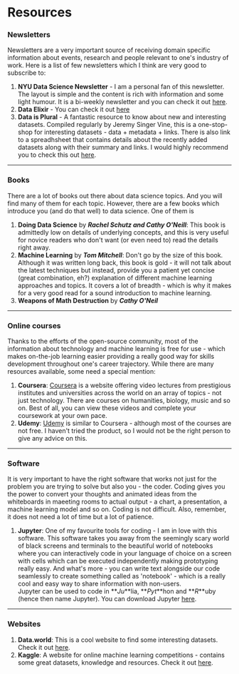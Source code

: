 # Resources  
  
### Newsletters  
Newsletters are a very important source of receiving domain specific information about events, research and people relevant to one's industry of work. Here is a list of few newsletters which I think are very good to subscribe to:  
  1. **NYU Data Science Newsletter** - I am a personal fan of this newsletter. The layout is simple and the content is rich with information and some light humour. It is a bi-weekly newsletter and you can check it out [here](http://cds.nyu.edu/newsletter/).  
  2. **Data Elixir** - You can check it out [here](https://dataelixir.com/)
  3. **Data is Plural** - A fantastic resource to know about new and interesting datasets. Compiled regularly by Jeremy Singer Vine, this is a one-stop-shop for interesting datasets - data + metadata + links. There is also link to a spreadhsheet that contains details about the recently added datasets along with their summary and links. I would highly recommend you to check this out [here](https://tinyletter.com/data-is-plural).
  
---  

### Books  
There are a lot of books out there about data science topics. And you will find many of them for each topic. However, there are a few books which introduce you (and do that well) to data science. One of them is  
1. **Doing Data Science** by **_Rachel Schutz and Cathy O'Neill_**: This book is admittedly low on details of underlying concepts, and this is very useful for novice readers who don't want (or even need to) read the details right away.
2. **Machine Learning** by **_Tom Mitchell_**: Don't go by the size of this book. Although it was written long back, this book is gold - it will not talk about the latest techniques but instead, provide you a patient yet concise (great combination, eh?) explanation of different machine learning approaches and topics. It covers a lot of breadth - which is why it makes for a very good read for a sound introduction to machine learning.  
3. **Weapons of Math Destruction** by **_Cathy O'Neil_**
  
  
---  

### Online courses  
Thanks to the efforts of the open-source community, most of the information about technology and machine learning is free for use - which makes on-the-job learning easier providing a really good way for skills development throughout one's career trajectory. While there are many resources available, some need a special mention:  
1. **Coursera**: [Coursera](https://www.coursera.org/) is a website offering video lectures from prestigious institutes and universities across the world on an array of topics - not just technology. There are courses on humanities, biology, music and so on. Best of all, you can view these videos and complete your coursework at your own pace.  
2. **Udemy**: [Udemy](https://www.udemy.com/) is similar to Coursera - although most of the courses are not free. I haven't tried the product, so I would not be the right person to give any advice on this.  

---  

### Software   
It is very important to have the right software that works not just for the problem you are trying to solve but also you - the coder. Coding gives you the power to convert your thoughts and animated ideas from the whiteboards in maeeting rooms to actual output - a chart, a presentation, a machine learning model and so on. Coding is not difficult. Also, remember, it does not need a lot of time but a lot of patience.
1. **Jupyter**: One of my favourite tools for coding - I am in love with this software. This software takes you away from the seemingly scary world of black screens and terminals to the beautiful world of notebooks where you can interactively code in your language of choice on a screen with cells which can be executed independently making prototyping really easy. And what's more - you can write text alongside our code seamlessly to create something called as 'notebook' - which is a really cool and easy way to share information with non-users.  
Jupyter can be used to code in **_Ju_**lia, **_Pyt_**hon and **_R_**uby (hence then name Jupyter).
You can download Jupyter [here](https://www.continuum.io/downloads).  
  
---  

### Websites  
1. **Data.world**: This is a cool website to find some interesting datasets. Check it out [here](https://data.world/).  
2. **Kaggle**: A website for online machine learning competitions - contains some great datasets, knowledge and resources. Check it out [here](https://www.kaggle.com).
